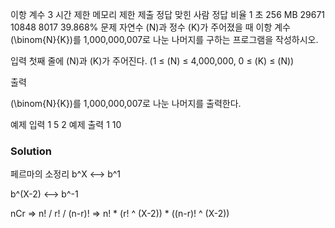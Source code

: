 이항 계수 3
시간 제한	메모리 제한	제출	정답	맞힌 사람	정답 비율
1 초	256 MB	29671	10848	8017	39.868%
문제
자연수 
\(N\)과 정수 
\(K\)가 주어졌을 때 이항 계수 
\(\binom{N}{K}\)를 1,000,000,007로 나눈 나머지를 구하는 프로그램을 작성하시오.

입력
첫째 줄에 
\(N\)과 
\(K\)가 주어진다. (1 ≤ 
\(N\) ≤ 4,000,000, 0 ≤ 
\(K\) ≤ 
\(N\))

출력
 
\(\binom{N}{K}\)를 1,000,000,007로 나눈 나머지를 출력한다.

예제 입력 1 
5 2
예제 출력 1 
10

### Solution

페르마의 소정리
b^X <--> b^1

b^(X-2) <--> b^-1

nCr => n! / r! / (n-r)!
=> n! * (r! ^ (X-2)) * ((n-r)! ^ (X-2))